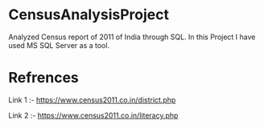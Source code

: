 # CensusAnalysisProject
Analyzed Census report of 2011 of India through SQL.
In this Project I have used MS SQL Server as a tool.

# Refrences
Link 1 :- https://www.census2011.co.in/district.php

Link 2 :- https://www.census2011.co.in/literacy.php



